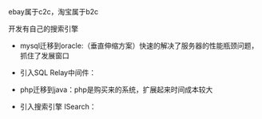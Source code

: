 ebay属于c2c，淘宝属于b2c

开发有自己的搜索引擎

- mysql迁移到oracle:（垂直伸缩方案）快速的解决了服务器的性能瓶颈问题，抓住了发展窗口

- 引入SQL Relay中间件：
- php迁移到java：php是购买来的系统，扩展起来时间成本较大
- 引入搜索引擎 ISearch：